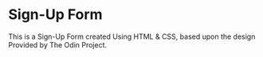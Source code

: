 # Sign-Up Form

This is a Sign-Up Form created Using HTML & CSS, based upon the design Provided by The Odin Project.
